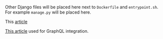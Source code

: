 Other Django files will be placed here next to `Dockerfile` and `entrypoint.sh`. For example `manage.py` will be placed here.

This [article](https://testdriven.io/blog/dockerizing-django-with-postgres-gunicorn-and-nginx/)

[This article](https://www.section.io/engineering-education/integrating-graphql-api-in-a-django-application/) used for GraphQL integration.